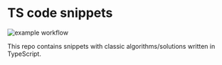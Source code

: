 # TS code snippets

![example workflow](https://github.com/qkudev/ts-snippets/actions/workflows/CI.yml/badge.svg?branch=main)

This repo contains snippets with classic algorithms/solutions written in TypeScript.
